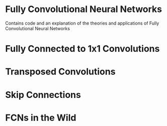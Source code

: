 # Fully Convolutional Neural Networks
Contains code and an explanation of the theories and applications of Fully Convolutional Neural Networks

# Fully Connected to 1x1 Convolutions

# Transposed Convolutions

# Skip Connections

# FCNs in the Wild
